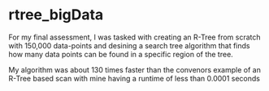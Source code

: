 # rtree_bigData
For my final assessment, I was tasked with creating an R-Tree from scratch with 150,000 data-points and desining a search tree algorithm that finds how many data points can be found in a specific region of the tree.

My algorithm was about 130 times faster than the convenors example of an R-Tree based scan with mine having a runtime of less than 0.0001 seconds 
 
